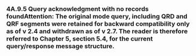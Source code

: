 ### 4A.9.5 Query acknowledgment with no records found**Attention**: The original mode query, including QRD and QRF segments were retained for backward compatibility only as of v 2.4 and withdrawn as of v 2.7. The reader is therefore referred to Chapter 5, section 5.4, for the current query/response message structure.

